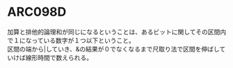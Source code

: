 # ARC098D
加算と排他的論理和が同じになるということは、あるビットに関してその区間内で１になっている数字が１つ以下ということ。<br/>
区間の端から|していき、&の結果が０でなくなるまで尺取り法で区間を伸ばしていけば線形時間で数えられる。<br/>
